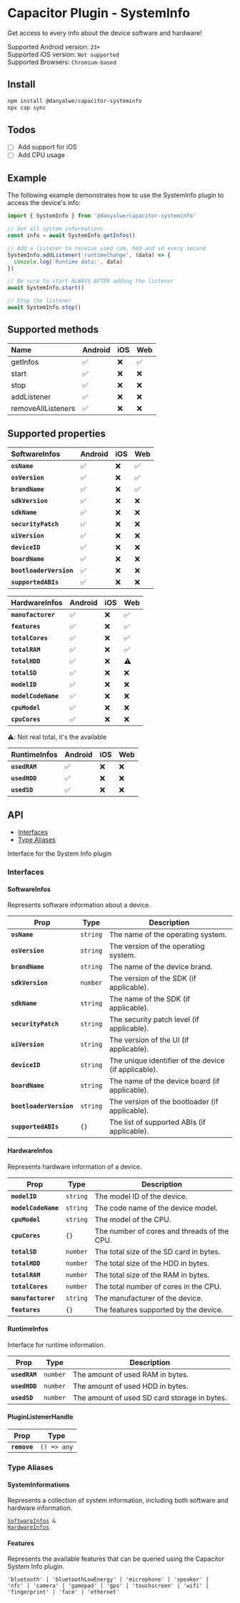 # Capacitor Plugin - SystemInfo

Get access to every info about the device software and hardware!

Supported Android version: `23+`\
Supported iOS version: `Not supported`\
Supported Browsers: `Chromium-based`

## Install

```bash
npm install @danyalwe/capacitor-systeminfo
npx cap sync
```

## Todos

- [ ] Add support for iOS
- [ ] Add CPU usage

## Example

The following example demonstrates how to use the SystemInfo plugin to access the device's info:

```ts
import { SystemInfo } from '@danyalwe/capacitor-systeminfo'

// Get all system informations
const info = await SystemInfo.getInfos()

// Add a listener to receive used ram, hdd and sd every second
SystemInfo.addListener('runtimeChange', (data) => {
  console.log('Runtime data:', data)
})

// Be sure to start ALWAYS AFTER adding the listener
await SystemInfo.start()

// Stop the listener
await SystemInfo.stop()
```

## Supported methods

| Name               | Android | iOS | Web |
| :----------------- | :------ | :-- | :-- |
| getInfos           | ✅      | ❌  | ✅  |
| start              | ✅      | ❌  | ❌  |
| stop               | ✅      | ❌  | ❌  |
| addListener        | ✅      | ❌  | ❌  |
| removeAllListeners | ✅      | ❌  | ❌  |

## Supported properties

| SoftwareInfos           | Android | iOS | Web |
| :---------------------- | :------ | :-- | :-- |
| **`osName`**            | ✅      | ❌  | ✅  |
| **`osVersion`**         | ✅      | ❌  | ✅  |
| **`brandName`**         | ✅      | ❌  | ✅  |
| **`sdkVersion`**        | ✅      | ❌  | ❌  |
| **`sdkName`**           | ✅      | ❌  | ❌  |
| **`securityPatch`**     | ✅      | ❌  | ❌  |
| **`uiVersion`**         | ✅      | ❌  | ❌  |
| **`deviceID`**          | ✅      | ❌  | ❌  |
| **`boardName`**         | ✅      | ❌  | ❌  |
| **`bootloaderVersion`** | ✅      | ❌  | ❌  |
| **`supportedABIs`**     | ✅      | ❌  | ❌  |

| HardwareInfos       | Android | iOS | Web |
| :------------------ | :------ | :-- | :-- |
| **`manufacturer`**  | ✅      | ❌  | ✅  |
| **`features`**      | ✅      | ❌  | ✅  |
| **`totalCores`**    | ✅      | ❌  | ✅  |
| **`totalRAM`**      | ✅      | ❌  | ✅  |
| **`totalHDD`**      | ✅      | ❌  | ⚠️  |
| **`totalSD`**       | ✅      | ❌  | ❌  |
| **`modelID`**       | ✅      | ❌  | ❌  |
| **`modelCodeName`** | ✅      | ❌  | ❌  |
| **`cpuModel`**      | ✅      | ❌  | ❌  |
| **`cpuCores`**      | ✅      | ❌  | ❌  |

⚠️: Not real total, it's the available

| RuntimeInfos  | Android | iOS | Web |
| :------------ | :------ | :-- | :-- |
| **`usedRAM`** | ✅      | ❌  | ❌  |
| **`usedHDD`** | ✅      | ❌  | ❌  |
| **`usedSD`**  | ✅      | ❌  | ❌  |

## API

<docgen-index>

* [Interfaces](#interfaces)
* [Type Aliases](#type-aliases)

</docgen-index>

<docgen-api>
<!--Update the source file JSDoc comments and rerun docgen to update the docs below-->

Interface for the System Info plugin

### Interfaces

#### SoftwareInfos

Represents software information about a device.

| Prop                    | Type                | Description                                          |
| ----------------------- | ------------------- | ---------------------------------------------------- |
| **`osName`**            | <code>string</code> | The name of the operating system.                    |
| **`osVersion`**         | <code>string</code> | The version of the operating system.                 |
| **`brandName`**         | <code>string</code> | The name of the device brand.                        |
| **`sdkVersion`**        | <code>number</code> | The version of the SDK (if applicable).              |
| **`sdkName`**           | <code>string</code> | The name of the SDK (if applicable).                 |
| **`securityPatch`**     | <code>string</code> | The security patch level (if applicable).            |
| **`uiVersion`**         | <code>string</code> | The version of the UI (if applicable).               |
| **`deviceID`**          | <code>string</code> | The unique identifier of the device (if applicable). |
| **`boardName`**         | <code>string</code> | The name of the device board (if applicable).        |
| **`bootloaderVersion`** | <code>string</code> | The version of the bootloader (if applicable).       |
| **`supportedABIs`**     | <code>{}</code>     | The list of supported ABIs (if applicable).          |

#### HardwareInfos

Represents hardware information of a device.

| Prop                | Type                | Description                                 |
| ------------------- | ------------------- | ------------------------------------------- |
| **`modelID`**       | <code>string</code> | The model ID of the device.                 |
| **`modelCodeName`** | <code>string</code> | The code name of the device model.          |
| **`cpuModel`**      | <code>string</code> | The model of the CPU.                       |
| **`cpuCores`**      | <code>{}</code>     | The number of cores and threads of the CPU. |
| **`totalSD`**       | <code>number</code> | The total size of the SD card in bytes.     |
| **`totalHDD`**      | <code>number</code> | The total size of the HDD in bytes.         |
| **`totalRAM`**      | <code>number</code> | The total size of the RAM in bytes.         |
| **`totalCores`**    | <code>number</code> | The total number of cores in the CPU.       |
| **`manufacturer`**  | <code>string</code> | The manufacturer of the device.             |
| **`features`**      | <code>{}</code>     | The features supported by the device.       |

#### RuntimeInfos

Interface for runtime information.

| Prop          | Type                | Description                                  |
| ------------- | ------------------- | -------------------------------------------- |
| **`usedRAM`** | <code>number</code> | The amount of used RAM in bytes.             |
| **`usedHDD`** | <code>number</code> | The amount of used HDD in bytes.             |
| **`usedSD`**  | <code>number</code> | The amount of used SD card storage in bytes. |

#### PluginListenerHandle

| Prop         | Type                      |
| ------------ | ------------------------- |
| **`remove`** | <code>() =&gt; any</code> |

### Type Aliases

#### SystemInformations

Represents a collection of system information, including both software and hardware information.

<code><a href="#softwareinfos">SoftwareInfos</a> & <a href="#hardwareinfos">HardwareInfos</a></code>

#### Features

Represents the available features that can be queried using the Capacitor System Info plugin.

<code>'bluetooth' | 'bluetoothLowEnergy' | 'microphone' | 'speaker' | 'nfc' | 'camera' | 'gamepad' | 'gps' | 'touchscreen' | 'wifi' | 'fingerprint' | 'face' | 'ethernet'</code>

</docgen-api>
